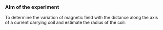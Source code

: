 ### Aim of the experiment
To determine the variation of magnetic field with the distance along the axis of a current carrying coil and estimate the radius of the coil.
